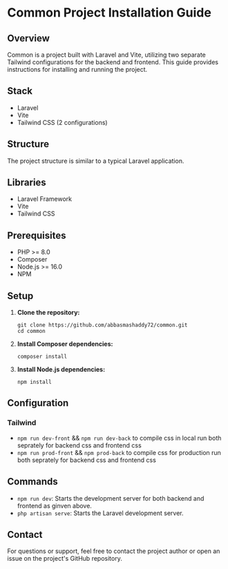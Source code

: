 # Common Project Installation Guide

## Overview

Common is a project built with Laravel and Vite, utilizing two separate Tailwind configurations for the backend and frontend. This guide provides instructions for installing and running the project.

## Stack

- Laravel
- Vite
- Tailwind CSS (2 configurations)

## Structure

The project structure is similar to a typical Laravel application.

## Libraries

- Laravel Framework
- Vite
- Tailwind CSS

## Prerequisites

- PHP >= 8.0
- Composer
- Node.js >= 16.0
- NPM

## Setup

1. **Clone the repository:**

    ```
    git clone https://github.com/abbasmashaddy72/common.git
    cd common
    ```

2. **Install Composer dependencies:**

    ```
    composer install
    ```

3. **Install Node.js dependencies:**

    ```
    npm install
    ```

## Configuration

### Tailwind

- `npm run dev-front` && `npm run dev-back` to compile css in local run both seprately for backend css and frontend css
- `npm run prod-front` && `npm prod-back` to compile css for production run both seprately for backend css and frontend css


## Commands

- `npm run dev`: Starts the development server for both backend and frontend as ginven above.
- `php artisan serve`: Starts the Laravel development server.

## Contact
For questions or support, feel free to contact the project author or open an issue on the project's GitHub repository.
